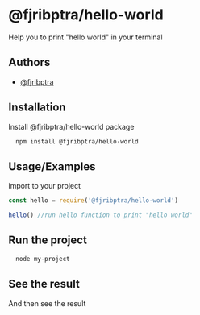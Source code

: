 
# @fjribptra/hello-world

Help you to print "hello world" in your terminal




## Authors

- [@fjribptra](https://www.github.com/fjribptra)


## Installation

Install @fjribptra/hello-world package

```bash
  npm install @fjribptra/hello-world
```
    
## Usage/Examples
import to your project

```javascript
const hello = require('@fjribptra/hello-world')

hello() //run hello function to print "hello world"
```



## Run the project

```bash
  node my-project
```

## See the result
And then see the result


